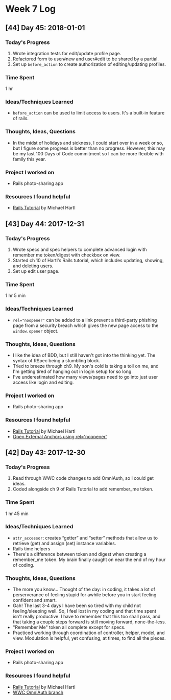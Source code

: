 # Week 7 Log

## [44] Day 45: 2018-01-01

### Today's Progress

1. Wrote integration tests for edit/update profile page.
2. Refactored form to user#new and user#edit to be shared by a partial.
3. Set up `before_action` to create authorization of editing/updating profiles.

### Time Spent

1 hr

### Ideas/Techniques Learned

- `before_action` can be used to limit access to users. It's a built-in feature of rails.

### Thoughts, Ideas, Questions

- In the midst of holidays and sickness, I could start over in a week or so, but I figure some progress is better than no progress. However, this may be my last 100 Days of Code commitment so I can be more flexible with family this year.

### Project I worked on

- Rails photo-sharing app

### Resources I found helpful

- [Rails Tutorial](https://www.railstutorial.org/book/) by Michael Hartl

## [43] Day 44: 2017-12-31

### Today's Progress

1. Wrote specs and spec helpers to complete advanced login with remember me token/digest with checkbox on view.
2. Started ch 10 of Hartl's Rails tutorial, which includes updating, showing, and deleting users.
3. Set up edit user page.

### Time Spent

1 hr 5 min

### Ideas/Techniques Learned

- `rel="noopener"` can be added to a link prevent a third-party phishing page from a security breach which gives the new page access to the `window.opener` object.

### Thoughts, Ideas, Questions

- I like the idea of BDD, but I still haven't got into the thinking yet. The syntax of RSpec being a stumbling block.
- Tried to breeze through ch9. My son's cold is taking a toll on me, and I'm getting tired of hanging out in login setup for so long.
- I've underestimated how many views/pages need to go into just user access like login and editing.

### Project I worked on

- Rails photo-sharing app

### Resources I found helpful

- [Rails Tutorial](https://www.railstutorial.org/book/) by Michael Hartl
- [Open External Anchors using rel='noopener'](https://developers.google.com/web/tools/lighthouse/audits/noopener)

## [42] Day 43: 2017-12-30

### Today's Progress

1. Read through WWC code changes to add OmniAuth, so I could get ideas.
2. Coded alongside ch 9 of Rails Tutorial to add remember_me token.

### Time Spent

1 hr 45 min

### Ideas/Techniques Learned

- `attr_accessor`: creates “getter” and “setter” methods that allow us to retrieve (get) and assign (set) instance variables.
- Rails time helpers
- There's a difference between token and digest when creating a remember_me token. My brain finally caught on near the end of my hour of coding.

### Thoughts, Ideas, Questions

- The more you know... Thought of the day: in coding, it takes a lot of perserverance of feeling stupid for awhile before you in start feeling confident and smart.
- Gah! The last 3-4 days I have been so tired with my child not feeling/sleeping well. So, I feel lost in my coding and that time spent isn't really productive. I have to remember that this too shall pass, and that taking a couple steps forward is still moving forward, none-the-less.
- "Remember Me" token all complete except for specs.
- Practiced working through coordination of controller, helper, model, and view. Modulation is helpful, yet confusing, at times, to find all the pieces.

### Project I worked on

- Rails photo-sharing app

### Resources I found helpful

- [Rails Tutorial](https://www.railstutorial.org/book/) by Michael Hartl
- [WWC OmniAuth branch](https://github.com/WomenWhoCode/website/pull/2622/files)
